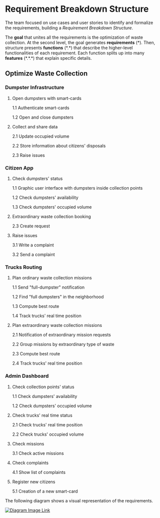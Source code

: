 # Requirement Breakdown Structure

The team focused on use cases and user stories to identify and formalize the requirements, building a _Requirement Breakdown Structure_.

The **goal** that unites all the requirements is the optimization of waste collection. At the second level, the goal generates **requirements** (\*). Then, structure presents **functions** (\*.\*) that describe the higher-level functionalities of each requirement. Each function splits up into many **features** (\*.\*.\*) that explain specific details.

## Optimize Waste Collection

### **Dumpster Infrastructure**

1. Open dumpsters with smart-cards

    1.1 Authenticate smart-cards

    1.2 Open and close dumpsters
    
2. Collect and share data

    2.1 Update occupied volume

    2.2 Store information about citizens' disposals

    2.3 Raise issues

### **Citizen App**

1. Check dumpsters' status

    1.1 Graphic user interface with dumpsters inside collection points

    1.2 Check dumpsters' availability

    1.3 Check dumpsters' occupied volume
    
2. Extraordinary waste collection booking

   2.3 Create request
    
3. Raise issues

    3.1 Write a complaint

    3.2 Send a complaint

### **Trucks Routing**

1. Plan ordinary waste collection missions

    1.1 Send "full-dumpster" notification

    1.2 Find "full dumpsters" in the neighborhood
    
    1.3 Compute best route

    1.4 Track trucks' real time position
    
2. Plan extraordinary waste collection missions

    2.1 Notification of extraordinary mission requests

    2.2 Group missions by extraordinary type of waste

    2.3 Compute best route

    2.4 Track trucks' real time position

### **Admin Dashboard**

1. Check collection points' status

    1.1 Check dumpsters' availability

    1.2 Check dumpsters' occupied volume
    
2. Check trucks' real time status

    2.1 Check trucks' real time position

    2.2 Check trucks' occupied volume

3. Check missions

    3.1 Check active missions
    
4. Check complaints

    4.1 Show list of complaints
    
5. Register new citizens

    5.1 Creation of a new smart-card

The following diagram shows a visual representation of the requirements.

[![Diagram Image Link](https://tinyurl.com/2bmqtl7a)](https://tinyurl.com/2bmqtl7a)<!--![Diagram Image Link](./requirement-breakdown-structure.pm.puml)-->